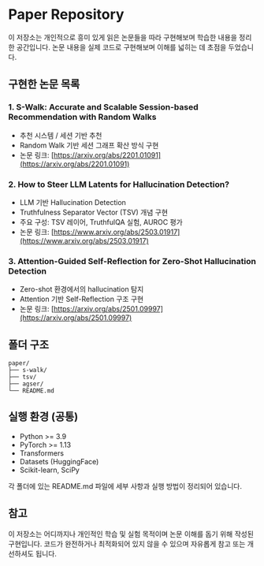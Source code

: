 # Paper Repository

이 저장소는 개인적으로 흥미 있게 읽은 논문들을 따라 구현해보며 학습한 내용을 정리한 공간입니다. 논문 내용을 실제 코드로 구현해보며 이해를 넓히는 데 초점을 두었습니다.


## 구현한 논문 목록

### 1. S-Walk: Accurate and Scalable Session-based Recommendation with Random Walks
- 추천 시스템 / 세션 기반 추천
- Random Walk 기반 세션 그래프 확산 방식 구현
- 논문 링크: [https://arxiv.org/abs/2201.01091](https://arxiv.org/abs/2201.01091)

### 2. How to Steer LLM Latents for Hallucination Detection?
- LLM 기반 Hallucination Detection
- Truthfulness Separator Vector (TSV) 개념 구현
- 주요 구성: TSV 레이어, TruthfulQA 실험, AUROC 평가
- 논문 링크: [https://www.arxiv.org/abs/2503.01917](https://www.arxiv.org/abs/2503.01917)

### 3. Attention-Guided Self-Reflection for Zero-Shot Hallucination Detection
- Zero-shot 환경에서의 hallucination 탐지
- Attention 기반 Self-Reflection 구조 구현
- 논문 링크: [https://arxiv.org/abs/2501.09997](https://arxiv.org/abs/2501.09997)


## 폴더 구조
```
paper/
├── s-walk/
├── tsv/
├── agser/
└── README.md
```


## 실행 환경 (공통)
- Python >= 3.9
- PyTorch >= 1.13
- Transformers
- Datasets (HuggingFace)
- Scikit-learn, SciPy

각 폴더에 있는 README.md 파일에 세부 사항과 실행 방법이 정리되어 있습니다.


## 참고
이 저장소는 어디까지나 개인적인 학습 및 실험 목적이며 논문 이해를 돕기 위해 작성된 구현입니다.
코드가 완전하거나 최적화되어 있지 않을 수 있으며 자유롭게 참고 또는 개선하셔도 됩니다.

